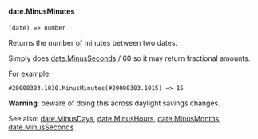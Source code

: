 #### date.MinusMinutes

``` suneido
(date) => number
```

Returns the number of minutes between two dates.

Simply does [date.MinusSeconds](<date.MinusSeconds.md>) / 60 so it may return fractional amounts.

For example:

``` suneido
#20000303.1030.MinusMinutes(#20000303.1015) => 15
```

**Warning**: beware of doing this across daylight savings changes.


See also:
[date.MinusDays](<date.MinusDays.md>),
[date.MinusHours](<date.MinusHours.md>),
[date.MinusMonths](<date.MinusMonths.md>),
[date.MinusSeconds](<date.MinusSeconds.md>)

